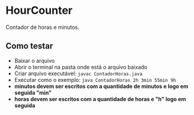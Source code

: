 # HourCounter
Contador de horas e minutos.

## Como testar
- Baixar o arquivo
- Abrir o terminal na pasta onde está o arquivo baixado
- Criar arquivo executável:
  ```javac ContadorHoras.java```
- Executar como o exemplo: ```java ContadorHoras 2h 3min 55min 9h```  
- __minutos devem ser escritos com a quantidade de minutos e logo em seguida "min"__  
- __horas devem ser escritos com a quantidade de horas e "h" logo em seguida__
